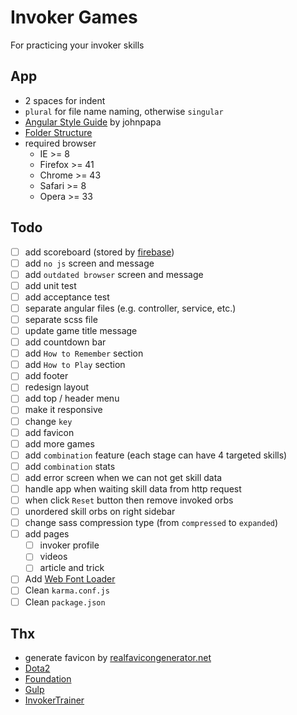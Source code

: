 # Invoker Games

For practicing your invoker skills

## App

- 2 spaces for indent
- `plural` for file name naming, otherwise `singular`
- [Angular Style Guide](https://github.com/johnpapa/angular-styleguide) by johnpapa
- [Folder Structure](http://stackoverflow.com/questions/18542353/angularjs-folder-structure)
- required browser 
  - IE >= 8
  - Firefox >= 41
  - Chrome >= 43
  - Safari >= 8
  - Opera >= 33

## Todo

- [ ] add scoreboard (stored by [firebase](https://www.firebase.com/))
- [ ] add `no js` screen and message
- [ ] add `outdated browser` screen and message
- [ ] add unit test
- [ ] add acceptance test
- [ ] separate angular files (e.g. controller, service, etc.)
- [ ] separate scss file
- [ ] update game title message
- [ ] add countdown bar
- [ ] add `How to Remember` section
- [ ] add `How to Play` section
- [ ] add footer
- [ ] redesign layout
- [ ] add top / header menu
- [ ] make it responsive
- [ ] change `key`
- [ ] add favicon
- [ ] add more games
- [ ] add `combination` feature (each stage can have 4 targeted skills)
- [ ] add `combination` stats
- [ ] add error screen when we can not get skill data
- [ ] handle app when waiting skill data from http request
- [ ] when click `Reset` button then remove invoked orbs
- [ ] unordered skill orbs on right sidebar
- [ ] change sass compression type (from `compressed` to `expanded`)
- [ ] add pages
  - [ ] invoker profile
  - [ ] videos
  - [ ] article and trick
- [ ] Add [Web Font Loader](https://developers.google.com/fonts/docs/webfont_loader?hl=en)
- [ ] Clean `karma.conf.js`
- [ ] Clean `package.json`

## Thx

- generate favicon by [realfavicongenerator.net](http://realfavicongenerator.net/)
- [Dota2](http://www.dota2.com/)
- [Foundation](http://foundation.zurb.com/)
- [Gulp](http://gulpjs.com/)
- [InvokerTrainer](https://dl.dropboxusercontent.com/u/75495922/InvokerTrainer.htm)
